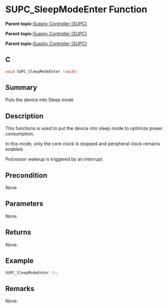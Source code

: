 # SUPC\_SleepModeEnter Function

**Parent topic:**[Supply Controller \(SUPC\)](GUID-78E65C62-E36B-4FDE-9E7C-B7E671C321F5.md)

**Parent topic:**[Supply Controller \(SUPC\)](GUID-AAEA9536-A589-47D4-B8D4-9C401B40C9AC.md)

**Parent topic:**[Supply Controller \(SUPC\)](GUID-9BDF339F-E2FE-41C7-96E3-E550DAE91D45.md)

## C

```c
void SUPC_SleepModeEnter (void);
```

## Summary

Puts the device into Sleep mode

## Description

This functions is used to put the device into sleep mode to optimize power<br />consumption.

In this mode, only the core clock is stopped and peripheral clock remains<br />enabled.

Processor wakeup is triggered by an interrupt.

## Precondition

None

## Parameters

None

## Returns

None.

## Example

```c
SUPC_SleepModeEnter ();
```

## Remarks

None.

